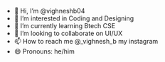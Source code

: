 - 👋 Hi, I’m @vighneshb04
- 👀 I’m interested in Coding and Designing
- 🌱 I’m currently learning Btech CSE
- 💞️ I’m looking to collaborate on UI/UX
- 📫 How to reach me @_vighnesh_b my instagram
- 😄 Pronouns: he/him

<!---
vighneshb04/vighneshb04 is a ✨ special ✨ repository because its `README.md` (this file) appears on your GitHub profile.
You can click the Preview link to take a look at your changes.
--->
